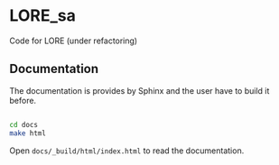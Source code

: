 # LORE_sa
Code for LORE (under refactoring)

## Documentation

The documentation is provides by Sphinx and the user have to build it before.

```bash

cd docs
make html

```

Open `docs/_build/html/index.html` to read the documentation.